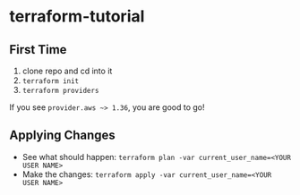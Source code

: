 # terraform-tutorial

## First Time

1. clone repo and cd into it
1. `terraform init`
1. `terraform providers`

If you see `provider.aws ~> 1.36`, you are good to go!

## Applying Changes

* See what should happen: `terraform plan -var current_user_name=<YOUR USER NAME>`
* Make the changes: `terraform apply -var current_user_name=<YOUR USER NAME>`
